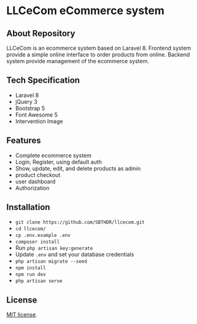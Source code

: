 # LLCeCom eCommerce system

## About Repository

LLCeCom is an ecommerce system based on Laravel 8.
Frontend system provide a simple online interface to order products from online.
Backend system provide management of the ecommerce system.

## Tech Specification

- Laravel 8
- jQuery 3
- Bootstrap 5
- Font Awesome 5
- Intervention Image

## Features

- Complete ecommerce system
- Login, Register, using default auth
- Show, update, edit, and delete products as admin
- product checkout
- user dashboard
- Authorization

## Installation

- `git clone https://github.com/SBTHDR/llcecom.git`
- `cd llcecom/`
- `cp .env.example .env`
- `composer install`
- Run `php artisan key:generate`
- Update `.env` and set your database credentials
- `php artisan migrate --seed`
- `npm install`
- `npm run dev`
- `php artisan serve`

## License

[MIT license](https://opensource.org/licenses/MIT).
